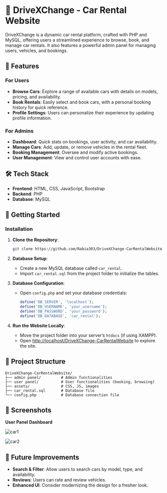 
# 🚗 DriveXChange - Car Rental Website

DriveXChange is a dynamic car rental platform, crafted with PHP and MySQL, offering users a streamlined experience to browse, book, and manage car rentals. It also features a powerful admin panel for managing users, vehicles, and bookings.

## 🌟 Features

### For Users
- **Browse Cars**: Explore a range of available cars with details on models, pricing, and availability.
- **Book Rentals**: Easily select and book cars, with a personal booking history for quick reference.
- **Profile Settings**: Users can personalize their experience by updating profile information.

### For Admins
- **Dashboard**: Quick stats on bookings, user activity, and car availability.
- **Manage Cars**: Add, update, or remove vehicles in the rental fleet.
- **Booking Management**: Oversee and modify active bookings.
- **User Management**: View and control user accounts with ease.

## 🛠 Tech Stack
- **Frontend**: HTML, CSS, JavaScript, Bootstrap
- **Backend**: PHP
- **Database**: MySQL

## 🚀 Getting Started

### Installation

1. **Clone the Repository**:
   ```bash
   git clone https://github.com/Rabia303/DriveXChange-CarRentalWebsite.git
   ```

2. **Database Setup**:
   - Create a new MySQL database called `car_rental`.
   - Import `car_rental.sql` from the project folder to initialize the tables.

3. **Database Configuration**:
   - Open `config.php` and set your database credentials:
     ```php
     define('DB_SERVER', 'localhost');
     define('DB_USERNAME', 'your_username');
     define('DB_PASSWORD', 'your_password');
     define('DB_DATABASE', 'car_rental');
     ```

4. **Run the Website Locally**:
   - Move the project folder into your server’s `htdocs` (if using XAMPP).
   - Open [http://localhost/DriveXChange-CarRentalWebsite](http://localhost/DriveXChange-CarRentalWebsite) to explore the site.


## 📂 Project Structure

```plaintext
DriveXChange-CarRentalWebsite/
├── admin panel/         # Admin functionalities
├── user panel/          # User functionalities (booking, browsing)
├── assets/              # CSS, JS, images
├── car_rental.sql       # Database file
└── config.php           # Database connection file
```

## 📸 Screenshots

**User Panel Dashboard**

![car1](https://github.com/user-attachments/assets/4b79d68a-7d8f-47ed-99c1-7240637ab0ca)

![car2](https://github.com/user-attachments/assets/f610c877-9431-4541-a1ee-3c153a401c9b)




## 🚧 Future Improvements
- **Search & Filter**: Allow users to search cars by model, type, and availability.
- **Reviews**: Users can rate and review vehicles.
- **Enhanced UI**: Consider modernizing the design for a fresher look.
